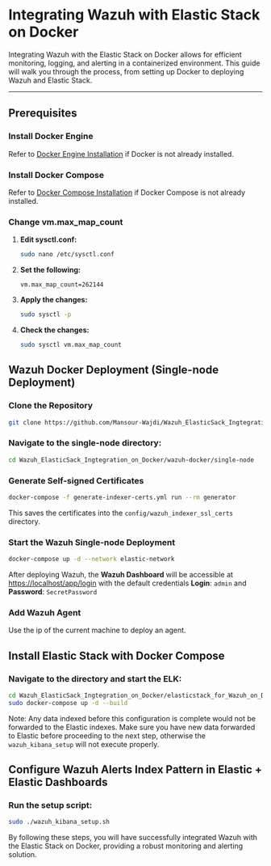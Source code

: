 
# Integrating Wazuh with Elastic Stack on Docker

Integrating Wazuh with the Elastic Stack on Docker allows for efficient monitoring, logging, and alerting in a containerized environment. This guide will walk you through the process, from setting up Docker to deploying Wazuh and Elastic Stack.

---

## Prerequisites

### Install Docker Engine

Refer to [Docker Engine Installation](https://docs.docker.com/engine/install/ubuntu/#install-using-the-repository) if Docker is not already installed.

### Install Docker Compose

Refer to [Docker Compose Installation](https://docs.docker.com/compose/install/standalone/) if Docker Compose is not already installed.

### Change vm.max_map_count

1. **Edit sysctl.conf:**
    ```bash
    sudo nano /etc/sysctl.conf
    ```

2. **Set the following:**
    ```text
    vm.max_map_count=262144
    ```

3. **Apply the changes:**
    ```bash
    sudo sysctl -p
    ```

4. **Check the changes:**
    ```bash
    sudo sysctl vm.max_map_count
    ```


## Wazuh Docker Deployment (Single-node Deployment)

### Clone the Repository

```bash
git clone https://github.com/Mansour-Wajdi/Wazuh_ElasticSack_Ingtegration_on_Docker.git 
```

### Navigate to the single-node directory:

```bash
cd Wazuh_ElasticSack_Ingtegration_on_Docker/wazuh-docker/single-node
```

### Generate Self-signed Certificates

```bash
docker-compose -f generate-indexer-certs.yml run --rm generator
```

This saves the certificates into the `config/wazuh_indexer_ssl_certs` directory.

### Start the Wazuh Single-node Deployment

```bash
docker-compose up -d --network elastic-network
```

After deploying Wazuh, the **Wazuh Dashboard** will be accessible at [https://localhost/app/login](https://localhost/app/login) with the default credentials **Login**: `admin` and **Password**: `SecretPassword`

### Add Wazuh Agent

Use the ip of the current machine to deploy an agent. 

## Install Elastic Stack with Docker Compose

### Navigate to the directory and start the ELK:

```bash
cd Wazuh_ElasticSack_Ingtegration_on_Docker/elasticstack_for_Wazuh_on_Docker
sudo docker-compose up -d --build
```
Note: Any data indexed before this configuration is complete would not be forwarded to the Elastic indexes. Make sure you have new data forwarded to Elastic before proceeding to the next step, otherwise the `wazuh_kibana_setup` will not execute properly.

## Configure Wazuh Alerts Index Pattern in Elastic + Elastic Dashboards

### Run the setup script:

```bash
sudo ./wazuh_kibana_setup.sh
```

By following these steps, you will have successfully integrated Wazuh with the Elastic Stack on Docker, providing a robust monitoring and alerting solution.
